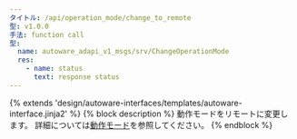 ```yaml
---
タイトル: /api/operation_mode/change_to_remote
型: v1.0.0
手法: function call
型:
  name: autoware_adapi_v1_msgs/srv/ChangeOperationMode
  res:
    - name: status
      text: response status
---
```


{% extends 'design/autoware-interfaces/templates/autoware-interface.jinja2' %}
{% block description %}
動作モードをリモートに変更します。
詳細については[動作モード](../../../features/operation_mode.md)を参照してください。
{% endblock %}
